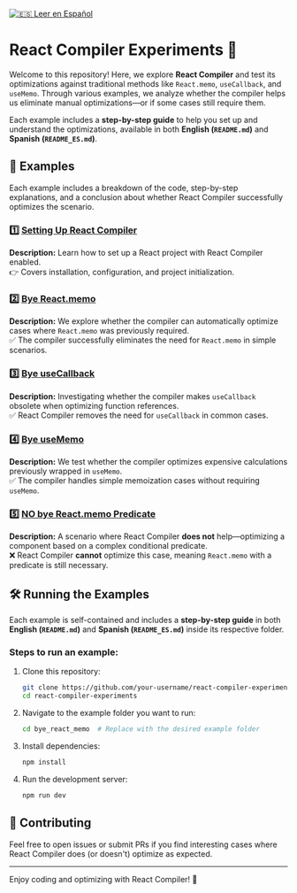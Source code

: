 [![🇪🇸 Leer en Español](https://img.shields.io/badge/%F0%9F%87%AA%F0%9F%87%B8-Ver%20en%20Espa%C3%B1ol-red)](./README_ES.md)

# React Compiler Experiments 🚀

Welcome to this repository! Here, we explore **React Compiler** and test its optimizations against traditional methods like `React.memo`, `useCallback`, and `useMemo`. Through various examples, we analyze whether the compiler helps us eliminate manual optimizations—or if some cases still require them.

Each example includes a **step-by-step guide** to help you set up and understand the optimizations, available in both **English (`README.md`)** and **Spanish (`README_ES.md`)**.

## 📌 Examples

Each example includes a breakdown of the code, step-by-step explanations, and a conclusion about whether React Compiler successfully optimizes the scenario.

### 1️⃣ [Setting Up React Compiler](./00-boilerplate)
**Description:** Learn how to set up a React project with React Compiler enabled.  
👉 Covers installation, configuration, and project initialization.

### 2️⃣ [Bye React.memo](./01-bye-react-memo)
**Description:** We explore whether the compiler can automatically optimize cases where `React.memo` was previously required.  
✅ The compiler successfully eliminates the need for `React.memo` in simple scenarios.

### 3️⃣ [Bye useCallback](./02-bye-use-callback)
**Description:** Investigating whether the compiler makes `useCallback` obsolete when optimizing function references.  
✅ React Compiler removes the need for `useCallback` in common cases.

### 4️⃣ [Bye useMemo](./03-bye-use-memo)
**Description:** We test whether the compiler optimizes expensive calculations previously wrapped in `useMemo`.  
✅ The compiler handles simple memoization cases without requiring `useMemo`.

### 5️⃣ [NO bye React.memo Predicate](./04-no-bye-react-memo-predicate)
**Description:** A scenario where React Compiler **does not** help—optimizing a component based on a complex conditional predicate.  
❌ React Compiler **cannot** optimize this case, meaning `React.memo` with a predicate is still necessary.

## 🛠 Running the Examples

Each example is self-contained and includes a **step-by-step guide** in both **English (`README.md`)** and **Spanish (`README_ES.md`)** inside its respective folder.

### Steps to run an example:
1. Clone this repository:
   ```bash
   git clone https://github.com/your-username/react-compiler-experiments.git
   cd react-compiler-experiments
   ```

2. Navigate to the example folder you want to run:
   ```bash
   cd bye_react_memo  # Replace with the desired example folder
   ```

3. Install dependencies:
   ```bash
   npm install
   ```

4. Run the development server:
   ```bash
   npm run dev
   ```

## 📢 Contributing
Feel free to open issues or submit PRs if you find interesting cases where React Compiler does (or doesn't) optimize as expected.

---

Enjoy coding and optimizing with React Compiler! 🚀

